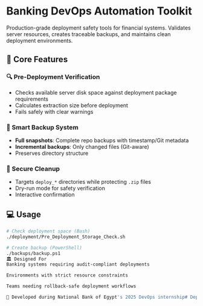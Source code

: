 # Banking DevOps Automation Toolkit

Production-grade deployment safety tools for financial systems. Validates server resources, creates traceable backups, and maintains clean deployment environments.

## 🚀 Core Features

### 🔍 Pre-Deployment Verification
- Checks available server disk space against deployment package requirements
- Calculates extraction size before deployment
- Fails safely with clear warnings

### 🔄 Smart Backup System
- **Full snapshots**: Complete repo backups with timestamp/Git metadata
- **Incremental backups**: Only changed files (Git-aware)
- Preserves directory structure

### 🧹 Secure Cleanup
- Targets `deploy_*` directories while protecting `.zip` files
- Dry-run mode for safety verification
- Interactive confirmation

## 💻 Usage

```bash
# Check deployment space (Bash)
./deployment/Pre_Deployment_Storage_Check.sh

# Create backup (PowerShell)
./backups/backup.ps1
🏛️ Designed For
Banking systems requiring audit-compliant deployments

Environments with strict resource constraints

Teams needing rollback-safe deployment workflows

📌 Developed during National Bank of Egypt's 2025 DevOps internship# Deployment-Automation-for-Banking-Systems
